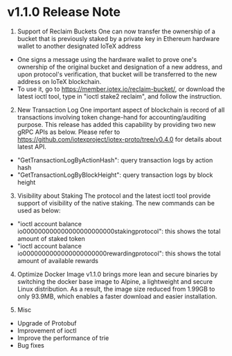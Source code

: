 # v1.1.0 Release Note

1. Support of Reclaim Buckets
One can now transfer the ownership of a bucket that is previously staked by a private key in Ethereum hardware wallet to another designated IoTeX address
- One signs a message using the hardware wallet to prove one's ownership of the original bucket and designation of a new address, and upon protocol's verification, that bucket will be transferred to the new address on IoTeX blockchain. 
- To use it, go to https://member.iotex.io/reclaim-bucket/, or download the latest ioctl tool, type in "ioctl stake2 reclaim", and follow the instruction.

2. New Transaction Log
One important aspect of blockchain is record of all transactions involving token change-hand for accounting/auditing purpose. This release has added this capability by providing two new gRPC APIs as below. Please refer to https://github.com/iotexproject/iotex-proto/tree/v0.4.0 for details about latest API.
- "GetTransactionLogByActionHash": query transaction logs by action hash
- "GetTransactionLogByBlockHeight": query transaction logs by block height

3. Visibility about Staking
The protocol and the latest ioctl tool provide support of visibility of the native staking. The new commands can be used as below:
- "ioctl account balance io000000000000000000000000stakingprotocol": this shows the total amount of staked token
- "ioctl account balance io0000000000000000000000rewardingprotocol": this shows the total amount of available rewards

4. Optimize Docker Image
v1.1.0 brings more lean and secure binaries by switching the docker base image to Alpine, a lightweight and secure Linux distribution. As a result, the image size reduced from 1.99GB to only 93.9MB, which enables a faster download and easier installation.

5. Misc
- Upgrade of Protobuf
- Improvement of ioctl
- Improve the performance of trie
- Bug fixes
